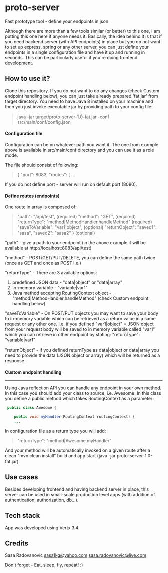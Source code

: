 
# proto-server
Fast prototype tool - define your endpoints in json

Although there are more than a few tools similar (or better) to this one, I am putting this one here if anyone needs it. Basically, the idea behind it is that if you need backend server (with API endpoints) in place but you do not want to set up express, spring or any other server, you can just define your endpoints in a single configuration file and have it up and running in seconds. This can be particularly useful if you're doing frontend development.


How to use it?
-------------

Clone this repository. If you do not want to do any changes (check Custom endpoint handling below), you can just take already prepared 'fat jar' from target directory. You need to have Java 8 installed on your machine and then you just invoke executable jar by providing path to your config file:

> java -jar target/proto-server-1.0-fat.jar -conf src/main/conf/config.json

####  Configuration file

Configuration can be on whatever path you want it. The one from example above is available in src/main/conf directory and you can use it as a role mode.

The file should consist of following:

> {
  "port": 8083,
  "routes": [
	...
 
 If you do not define port - server will run on default port (8080).
 
####  Define routes (endpoints)

One route in array is composed of:

>    "path": "/api/test", (required)
      "method": "GET", (required)
      "returnType": "method|MethodHandler.handleMethod" (required)
	 "saveToVariable": "var1|object", (optional)
	 "returnObject": 
	        "saved1": "sasa",
	        "saved2": "sasa2"
     } (optional)

"path" - give a path to your endpoint (in the above example it will be available at http://localhost:8083/api/test)

"method" - POST/GET/PUT/DELETE, you can define the same path twice (once as GET and once as POST i.e.)

"returnType" - There are 3 available options:
1.	predefined JSON data - "data|object" or "data|array"
2.	In-memory variable - "variable|var1"
3.	Java method accepting RoutingContext object - "method|MethodHandler.handleMethod"  (check Custom endpoint handling below)

"saveToVariable" - On POST/PUT objects you may want to save your body to in-memory variable which can be retrieved as a return value in a same request or any other one. I.e. if you defined "var1|object" = JSON object from your request body will be saved to in memory variable called "var1" which you can retrieve in other endpoint by stating: "returnType": "variable|var1"

"returnObject" - if you defined returnType as data|object or data|array you need to provide the data (JSON object or array) which will be returned as a response. 

####  Custom endpoint handling
----------

Using Java reflection API you can handle any endpoint in your own method. In this case you should add your class to source, i.e. Awesome. In this class you define a public method which takes RoutingContext as a parameter:

```java
 public class Awesome {

    public void myHandler(RoutingContext routingContext) {
    ...
```

In configuration file as a return type you will add:

>  "returnType": "method|Awesome.myHandler"

And your method will be automatically invoked on a given route after a clean "mvn clean install" build and app start (java -jar proto-server-1.0-fat.jar).

Use cases
-------------

Besides developing frontend and having backend server in place, this server can be used in small-scale production level apps (with addition of authentication, authorization, db...).


Tech stack
--------------------

App was developed using Vertx 3.4.


Credits
--------------------

Sasa Radovanovic
sasa1kg@yahoo.com
sasa.radovanovic@live.com

Don't forget - Eat, sleep, fly, repeat! :)
